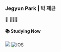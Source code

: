### Jegyun Park | 박 제균

🌱 👨🏻‍💻  

#### 📚 Studying Now


<img src="https://img.shields.io/badge/Swift-FA7343?style=flat-square&logo=Swift&logoColor=black"/></a>
![IOS](https://img.shields.io/badge/iOS-000000?style=for-the-badge&logo=ios&logoColor=white)




